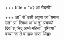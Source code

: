 +++
title = "०२ आ रोदसी"

+++
आ᳓ रो᳓दसी अपृणा जा᳓यमान  
उत᳓ प्र᳓ रिक्था अ᳓ध नु᳓ प्रयज्यो  
दिव᳓श् चिद् अग्ने महिना᳓ पृथिव्या᳓  
वच्य᳓न्तां ते व᳓ह्नयः सप्त᳓जिह्वाः